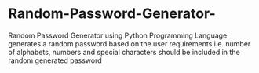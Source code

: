 # Random-Password-Generator-
Random Password Generator using Python Programming Language generates a random password based on the user requirements i.e. number of alphabets, numbers and special characters should be included in the random generated password
